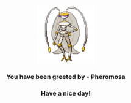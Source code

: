 <p align="center">
    <img src="https://raw.githubusercontent.com/PokeAPI/sprites/master/sprites/pokemon/795.png" width="150" height="150">
</p>
<h3 align="center">You have been greeted by - <b>Pheromosa</b></h3>
<h3 align="center">Have a nice day!</h3>
